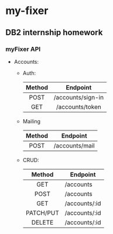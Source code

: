 # my-fixer
## DB2 internship homework

### myFixer API

- Accounts: 

    - Auth: 

        | Method        | Endpoint          |
        |:-------------:|:-----------------:|
        | POST          | /accounts/sign-in |
        | GET           | /accounts/token   |
        
    - Mailing
    
        | Method        | Endpoint          |
        |:-------------:|:-----------------:|
        | POST          | /accounts/mail    |
    
    - CRUD:
    
        | Method        | Endpoint          |
        |:-------------:| ----------------- |
        | GET           | /accounts         |
        | POST          | /accounts         |
        | GET           | /accounts/:id     |
        | PATCH/PUT     | /accounts/:id     |
        | DELETE        | /accounts/:id     |
